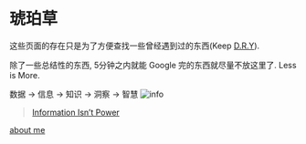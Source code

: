 # 琥珀草

这些页面的存在只是为了方便查找一些曾经遇到过的东西(Keep [D.R.Y](https://en.wikipedia.org/wiki/Don%27t_repeat_yourself)).

除了一些总结性的东西, 5分钟之内就能 Google 完的东西就尽量不放这里了. Less is More.

数据 -> 信息 -> 知识 -> 洞察 -> 智慧
![info](https://randomblatherdotcom.files.wordpress.com/2014/04/bmust7rcuaa6ueo-jpg-large.jpeg)
> [Information Isn’t Power](https://random-blather.com/2014/04/28/information-isnt-power/)

[about me](count-down.html)
